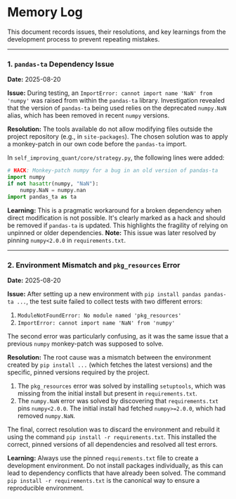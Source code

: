 # Memory Log

This document records issues, their resolutions, and key learnings from the development process to prevent repeating mistakes.

---

### 1. `pandas-ta` Dependency Issue

**Date:** 2025-08-20

**Issue:**
During testing, an `ImportError: cannot import name 'NaN' from 'numpy'` was raised from within the `pandas-ta` library. Investigation revealed that the version of `pandas-ta` being used relies on the deprecated `numpy.NaN` alias, which has been removed in recent `numpy` versions.

**Resolution:**
The tools available do not allow modifying files outside the project repository (e.g., in `site-packages`). The chosen solution was to apply a monkey-patch in our own code before the `pandas-ta` import.

In `self_improving_quant/core/strategy.py`, the following lines were added:
```python
# HACK: Monkey-patch numpy for a bug in an old version of pandas-ta
import numpy
if not hasattr(numpy, "NaN"):
    numpy.NaN = numpy.nan
import pandas_ta as ta
```

**Learning:**
This is a pragmatic workaround for a broken dependency when direct modification is not possible. It's clearly marked as a hack and should be removed if `pandas-ta` is updated. This highlights the fragility of relying on unpinned or older dependencies. **Note:** This issue was later resolved by pinning `numpy<2.0.0` in `requirements.txt`.

---

### 2. Environment Mismatch and `pkg_resources` Error

**Date:** 2025-08-20

**Issue:**
After setting up a new environment with `pip install pandas pandas-ta ...`, the test suite failed to collect tests with two different errors:
1. `ModuleNotFoundError: No module named 'pkg_resources'`
2. `ImportError: cannot import name 'NaN' from 'numpy'`

The second error was particularly confusing, as it was the same issue that a previous `numpy` monkey-patch was supposed to solve.

**Resolution:**
The root cause was a mismatch between the environment created by `pip install ...` (which fetches the latest versions) and the specific, pinned versions required by the project.
1. The `pkg_resources` error was solved by installing `setuptools`, which was missing from the initial install but present in `requirements.txt`.
2. The `numpy.NaN` error was solved by discovering that `requirements.txt` pins `numpy<2.0.0`. The initial install had fetched `numpy>=2.0.0`, which had removed `numpy.NaN`.

The final, correct resolution was to discard the environment and rebuild it using the command `pip install -r requirements.txt`. This installed the correct, pinned versions of all dependencies and resolved all test errors.

**Learning:**
Always use the pinned `requirements.txt` file to create a development environment. Do not install packages individually, as this can lead to dependency conflicts that have already been solved. The command `pip install -r requirements.txt` is the canonical way to ensure a reproducible environment.
